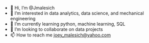 - 👋 Hi, I’m @Jmalesich
- 👀 I’m interested in data analytics, data science, and mechanical engineering 
- 🌱 I’m currently learning python, machine learning, SQL
- 💞️ I’m looking to collaborate on data projects 
- 📫 How to reach me joey_malesich@yahoo.com

<!---
Jmalesich/Jmalesich is a ✨ special ✨ repository because its `README.md` (this file) appears on your GitHub profile.
You can click the Preview link to take a look at your changes.
--->
